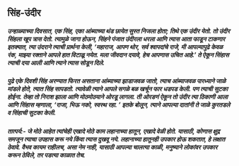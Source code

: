 ## सिंह-उंदीर 

#####  उन्हाळ्याच्या दिवसात, एक सिंह, एका आंब्याच्या थंड छायेत सुस्त निजला होता; तिथे एक उंदीर येतो. तो  उंदीर सिंहला  खूप त्रास देतो. त्यामुळे जागा होऊन, सिंहने पंजात उंदीरला धरला आणि त्यास आता फाडून टाकणार इतक्यात, त्या उंदराने त्याची प्रार्थना केली, ‘महाराज, आपण थोर, सर्व श्वापदांचे राजे, मी आपल्यापुढे केवळ रंक, माझ्या रक्ताने आपले हात विटाळू नयेत. मला जीवदान दयावे, हेच आपणास उचित आहे.’ ते ऐकून सिंहास त्याची दया आली आणि त्याने त्यास सोडून दिले. 

##### पुढे एके दिवशी सिंह अरण्यात फिरत असताना आंब्याच्या झाडाजवळ जातो, त्याच आंब्याजवळ पारध्याने जाळे मांडले होते, त्यात सिंह सापडतो. त्यावेळी त्याने आपले सगळे बळ खर्चून फार धडपड केली. पण त्याची सुटका होईना. तेव्हा तो निराश झाला आणि मोठमोठयाने ओरडू लागला. ती ओरडणं ऐकून तो उंदीर त्या ठिकाणी आला आणि सिंहास म्हणाला, ‘राजा, भिऊ नको, स्वस्थ रहा. ’ इतके बोलून, त्याने आपल्या दातांनी ते जाळे कुरतडले व सिंहाची सुटका केली.

***तात्पर्य:- जे मोठे आहेत त्यांचेही एखादे मोठे काम लहानाच्या हातून, एखादे वेळी होते. यासाठी, कोणास क्षुद्र समजून त्याचा उपहास करू नये किंवा त्यास दुखवू नये. लहानाच्या हातूनही उपकार होऊ शकतात, हे लक्षात ठेवावे. वैभव कायम राहीलच, असा नेम नाही, यासाठी आपल्या चालत्या काळी, मनुष्याने लोकांवर उपकार करून ठेविले, तर पडत्या काळात तेच.***

